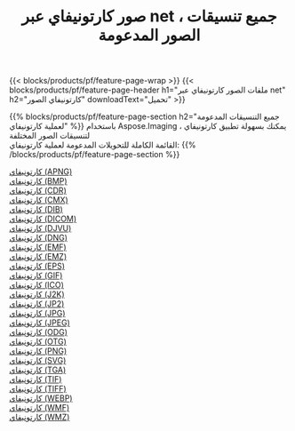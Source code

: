 ﻿---
title: صور كارتونيفاي عبر net ، جميع تنسيقات الصور المدعومة 
weight: 3920
url: /ar/net/cartoonify 
lang: ar
langdirlevel: 2
locales: zh-hans,ja,it,ru,de,es,fr,nl,id,lt,pl,pt,vi,tr,ko,zh-hant,ar,hi,th,sv,cs,uk,he
description: باستخدام Aspose.Imaging يمكنك بسهولة كارتونيفاي الصور عبر net
---

{{< blocks/products/pf/feature-page-wrap >}}
{{< blocks/products/pf/feature-page-header h1="ملفات الصور كارتونيفاي عبر net" h2="كارتونيفاي الصور" downloadText="تحميل" >}}


{{% blocks/products/pf/feature-page-section  h2="جميع التنسيقات المدعومة لعملية كارتونيفاي" %}}
باستخدام Aspose.Imaging ، يمكنك بسهولة تطبيق كارتونيفاي لتنسيقات الصور المختلفة
<br/>
القائمة الكاملة للتحويلات المدعومة لعملية كارتونيفاي:
{{% /blocks/products/pf/feature-page-section %}}
<div class="container-fluid productfamilypage bg-gray">
    <div class="convertypes bg-gray agp-content section">
        <div class="container">
		<div class="row other-converters">
		    <div class='col-md-2 other-converter remove-lp remove-rp'><a href="/imaging/ar/net/cartoonify/apng" >كارتونيفاي (APNG)</a></div><div class='col-md-2 other-converter remove-lp remove-rp'><a href="/imaging/ar/net/cartoonify/bmp" >كارتونيفاي (BMP)</a></div><div class='col-md-2 other-converter remove-lp remove-rp'><a href="/imaging/ar/net/cartoonify/cdr" >كارتونيفاي (CDR)</a></div><div class='col-md-2 other-converter remove-lp remove-rp'><a href="/imaging/ar/net/cartoonify/cmx" >كارتونيفاي (CMX)</a></div><div class='col-md-2 other-converter remove-lp remove-rp'><a href="/imaging/ar/net/cartoonify/dib" >كارتونيفاي (DIB)</a></div><div class='col-md-2 other-converter remove-lp remove-rp'><a href="/imaging/ar/net/cartoonify/dicom" >كارتونيفاي (DICOM)</a></div><div class='col-md-2 other-converter remove-lp remove-rp'><a href="/imaging/ar/net/cartoonify/djvu" >كارتونيفاي (DJVU)</a></div><div class='col-md-2 other-converter remove-lp remove-rp'><a href="/imaging/ar/net/cartoonify/dng" >كارتونيفاي (DNG)</a></div><div class='col-md-2 other-converter remove-lp remove-rp'><a href="/imaging/ar/net/cartoonify/emf" >كارتونيفاي (EMF)</a></div><div class='col-md-2 other-converter remove-lp remove-rp'><a href="/imaging/ar/net/cartoonify/emz" >كارتونيفاي (EMZ)</a></div><div class='col-md-2 other-converter remove-lp remove-rp'><a href="/imaging/ar/net/cartoonify/eps" >كارتونيفاي (EPS)</a></div><div class='col-md-2 other-converter remove-lp remove-rp'><a href="/imaging/ar/net/cartoonify/gif" >كارتونيفاي (GIF)</a></div><div class='col-md-2 other-converter remove-lp remove-rp'><a href="/imaging/ar/net/cartoonify/ico" >كارتونيفاي (ICO)</a></div><div class='col-md-2 other-converter remove-lp remove-rp'><a href="/imaging/ar/net/cartoonify/j2k" >كارتونيفاي (J2K)</a></div><div class='col-md-2 other-converter remove-lp remove-rp'><a href="/imaging/ar/net/cartoonify/jp2" >كارتونيفاي (JP2)</a></div><div class='col-md-2 other-converter remove-lp remove-rp'><a href="/imaging/ar/net/cartoonify/jpg" >كارتونيفاي (JPG)</a></div><div class='col-md-2 other-converter remove-lp remove-rp'><a href="/imaging/ar/net/cartoonify/jpeg" >كارتونيفاي (JPEG)</a></div><div class='col-md-2 other-converter remove-lp remove-rp'><a href="/imaging/ar/net/cartoonify/odg" >كارتونيفاي (ODG)</a></div><div class='col-md-2 other-converter remove-lp remove-rp'><a href="/imaging/ar/net/cartoonify/otg" >كارتونيفاي (OTG)</a></div><div class='col-md-2 other-converter remove-lp remove-rp'><a href="/imaging/ar/net/cartoonify/png" >كارتونيفاي (PNG)</a></div><div class='col-md-2 other-converter remove-lp remove-rp'><a href="/imaging/ar/net/cartoonify/svg" >كارتونيفاي (SVG)</a></div><div class='col-md-2 other-converter remove-lp remove-rp'><a href="/imaging/ar/net/cartoonify/tga" >كارتونيفاي (TGA)</a></div><div class='col-md-2 other-converter remove-lp remove-rp'><a href="/imaging/ar/net/cartoonify/tif" >كارتونيفاي (TIF)</a></div><div class='col-md-2 other-converter remove-lp remove-rp'><a href="/imaging/ar/net/cartoonify/tiff" >كارتونيفاي (TIFF)</a></div><div class='col-md-2 other-converter remove-lp remove-rp'><a href="/imaging/ar/net/cartoonify/webp" >كارتونيفاي (WEBP)</a></div><div class='col-md-2 other-converter remove-lp remove-rp'><a href="/imaging/ar/net/cartoonify/wmf" >كارتونيفاي (WMF)</a></div><div class='col-md-2 other-converter remove-lp remove-rp'><a href="/imaging/ar/net/cartoonify/wmz" >كارتونيفاي (WMZ)</a></div>
                </div>
        </div>
    </div>
</div>
<br/>
